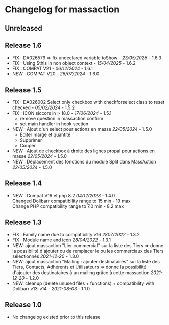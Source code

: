 # Changelog for massaction

## Unreleased

## Release 1.6
- FIX : DA026579 => fix undeclared variable toShow  - *23/05/2025* - 1.6.3
- FIX : Using $this in non object context - *15/04/2025* - 1.6.2
- FIX : COMPAT V21 - *06/12/2024* - 1.6.1
- NEW : COMPAT V20 - *26/07/2024* - 1.6.0

## Release 1.5
- FIX : DA026002 Select only checkbox with checkforselect class to reset checked - *05/02/2024* - 1.5.2
- FIX : ICON siccors  in > 18.0  - *17/06/2024* - 1.5.1
    - remove question  in massaction confirm
    - set main handler in hook section
- NEW : Ajout d'un select pour actions en masse *22/05/2024* - 1.5.0
    - Editer marge et quantité
    - Supprimer
    - Couper
- NEW : Ajout de checkbox à droite des lignes propal pour actions en masse *22/05/2024* - 1.5.0
- NEW : Déplacement des fonctions du module Split dans MassAction *22/05/2024* - 1.5.0

## Release 1.4
- NEW : Compat V19 et php 8.2 *04/12/2023* - 1.4.0  
  Changed Dolibarr compatibility range to 15 min - 19 max  
  Change PHP compatibility range to 7.0 min - 8.2 max

## Release 1.3
- FIX : Family name due to compatibility v16 *2807/2022* - 1.3.2
- FIX : Module name and icon  *28/04/2022* - 1.3.1
- NEW: ajout massaction "Lier commercial" sur la liste des Tiers
  => donne la possibilité d'ajouter ou de remplacer le ou les commerciaux des Tiers sélectionnés *2021-12-20* - 1.3.0
- NEW: ajout massaction "Mailing : ajouter destinataires" sur la liste des Tiers, Contacts, Adhérents et Utilisateurs
  => donne la possibilité d'ajouter des destinataires à un mailing grâce à cette massaction *2021-12-20* - 1.2.0
- NEW: cleanup (delete unused files + functions) + compatibility with
  Dolibarr v13-v14 - *2021-08-03* - 1.1.0

## Release 1.0
- No changelog existed prior to this release
